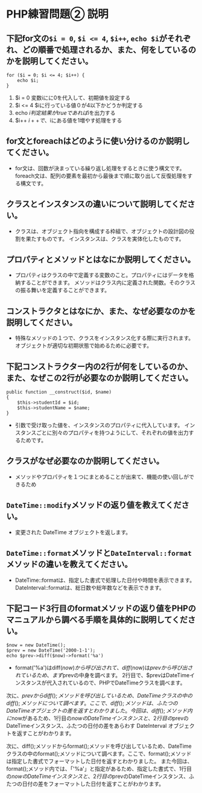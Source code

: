 # PHP練習問題② 説明
<!-- ★先に取り組む★ -->
## 下記for文の`$i = 0`, `$i <= 4`, `$i++`, `echo $i`がそれぞれ、どの順番で処理されるか、また、何をしているのかを説明してください。

```
for ($i = 0; $i <= 4; $i++) {
    echo $i;
}
```

1. $i = 0  変数iにに0を代入して、初期値を設定する
2. $i <= 4  $iに行っている値０が4以下かどうか判定する
3. echo $i  判定結果がtrueであれば$iを出力する
4. $i++  $i++で、$iにある値を1増やす処理をする

## for文とforeachはどのように使い分けるのか説明してください。
- for文は、回数が決まっている繰り返し処理をするときに使う構文です。
foreach文は、配列の要素を最初から最後まで順に取り出して反復処理をする構文です。

## クラスとインスタンスの違いについて説明してください。
- クラスは、オブジェクト指向を構成する枠組で、オブジェクトの設計図の役割を果たすものです。
インスタンスは、クラスを実体化したものです。

## プロパティとメソッドとはなにか説明してください。
- プロパティはクラスの中で定義する変数のこと。プロパティにはデータを格納することができます。
メソッドはクラス内に定義された関数。そのクラスの振る舞いを定義することができます。

## コンストラクタとはなにか、また、なぜ必要なのかを説明してください。
- 特殊なメソッドの１つで、クラスをインスタンス化する際に実行されます。
オブジェクトが適切な初期状態で始めるために必要です。

## 下記コンストラクター内の2行が何をしているのか、また、なぜこの2行が必要なのか説明してください。
```
public function __construct($id, $name)
{
    $this->studentId = $id;
    $this->studentName = $name;
}
```
- 引数で受け取った値を、インスタンスのプロパティに代入しています。
インスタンスごとに別々のプロパティを持つようにして、それぞれの値を出力するためです。

## クラスがなぜ必要なのか説明してください。
- メソッドやプロパティを１つにまとめることが出来て、機能の使い回しができるため

## `DateTime::modify`メソッドの返り値を教えてください。
- 変更された DateTime オブジェクトを返します。

## `DateTime::format`メソッドと`DateInterval::format`メソッドの違いを教えてください。
- DateTime::formatは、指定した書式で処理した日付や時間を表示できます。
DateInterval::formatは、総日数や総年数などを表示できます。


## 下記コード3行目のformatメソッドの返り値をPHPのマニュアルから調べる手順を具体的に説明してください。
```
$now = new DateTime();
$prev = new DateTime('2000-1-1');
echo $prev->diff($now)->format('%a')
```

- format('%a')はdiff($now)から呼び出されて、diff($now)は$prevから呼び出されているため、まず$prevの中身を調べます。
2行目で、$prevはDateTimeインスタンスが代入されているので、PHPでDateTimeクラスを調べます。

次に、$prevからdiff();メソッドを呼び出しているため、DateTimeクラスの中のdiff();メソッドについて調べます。ここで、diff();メソッドは、ふたつの DateTime オブジェクトの差を返すとわかりました。
今回は、diff();メソッド内に$nowがあるため、1行目の$nowのDateTimeインスタンスと、2行目の$prevのDateTimeインスタンス、ふたつの日付の差をあらわす DateInterval オブジェクトを返すことがわかります。

次に、diff();メソッドからformat();メソッドを呼び出しているため、DateTimeクラスの中のformat();メソッドについて調べます。ここで、format();メソッドは指定した書式でフォーマットした日付を返すとわかりました。
また今回は、format();メソッド内では、「'%a'」と指定があるため、指定した書式で、1行目の$nowのDateTimeインスタンスと、2行目の$prevのDateTimeインスタンス、ふたつの日付の差をフォーマットした日付を返すことがわかります。
